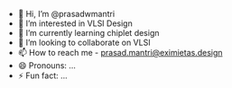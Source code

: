 - 👋 Hi, I’m @prasadwmantri
- 👀 I’m interested in VLSI Design
- 🌱 I’m currently learning chiplet design 
- 💞️ I’m looking to collaborate on VLSI
- 📫 How to reach me - prasad.mantri@eximietas.design
- 😄 Pronouns: ...
- ⚡ Fun fact: ...

<!---
prasadwmantri/prasadwmantri is a ✨ special ✨ repository because its `README.md` (this file) appears on your GitHub profile.
You can click the Preview link to take a look at your changes.
--->
